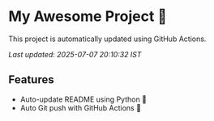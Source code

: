 # My Awesome Project 🚀

This project is automatically updated using GitHub Actions.

_Last updated: 2025-07-07 20:10:32 IST_

## Features
- Auto-update README using Python 🐍
- Auto Git push with GitHub Actions 🤖

